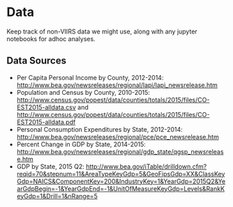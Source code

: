 # Data

Keep track of non-VIIRS data we might use, along with any jupyter notebooks for adhoc analyses.

## Data Sources
- Per Capita Personal Income by County, 2012-2014: http://www.bea.gov/newsreleases/regional/lapi/lapi_newsrelease.htm
- Population and Census by County, 2010-2015: http://www.census.gov/popest/data/counties/totals/2015/files/CO-EST2015-alldata.csv and http://www.census.gov/popest/data/counties/totals/2015/files/CO-EST2015-alldata.pdf
- Personal Consumption Expenditures by State, 2012-2014: http://www.bea.gov/newsreleases/regional/pce/pce_newsrelease.htm
- Percent Change in GDP by State, 2014-2015: http://www.bea.gov/newsreleases/regional/gdp_state/qgsp_newsrelease.htm
- GDP by State, 2015 Q2: http://www.bea.gov/iTable/drilldown.cfm?reqid=70&stepnum=11&AreaTypeKeyGdp=5&GeoFipsGdp=XX&ClassKeyGdp=NAICS&ComponentKey=200&IndustryKey=1&YearGdp=2015Q2&YearGdpBegin=-1&YearGdpEnd=-1&UnitOfMeasureKeyGdp=Levels&RankKeyGdp=1&Drill=1&nRange=5
